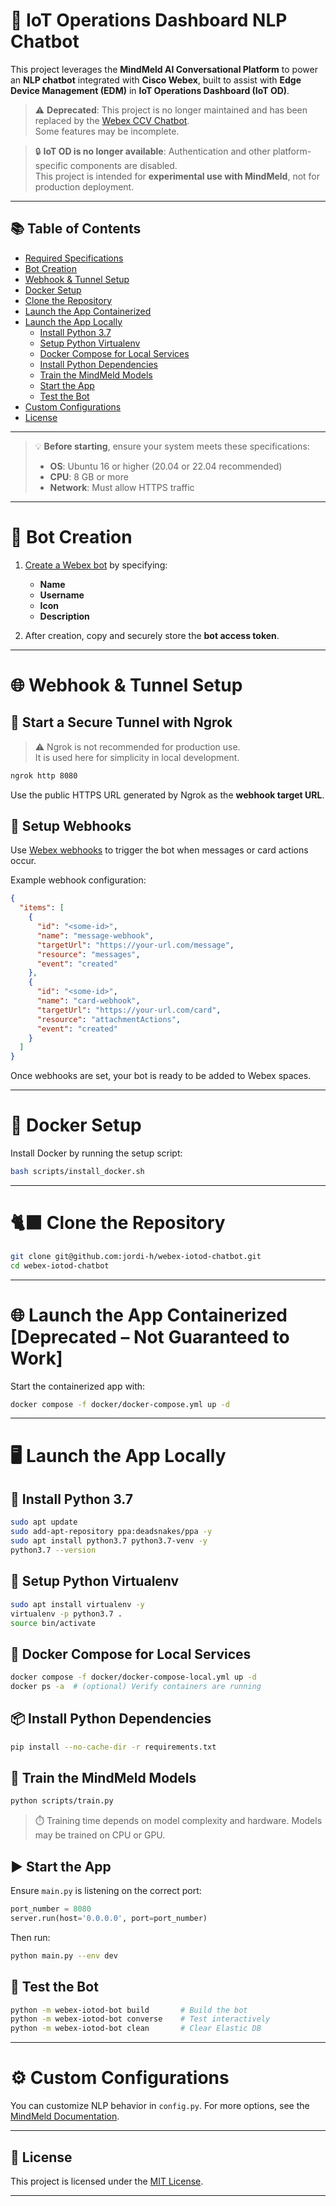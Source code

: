 # 🧠 IoT Operations Dashboard NLP Chatbot
This project leverages the **MindMeld AI Conversational Platform** to power an **NLP chatbot** integrated with **Cisco Webex**, built to assist with **Edge Device Management (EDM)** in **IoT Operations Dashboard (IoT OD)**.


> ⚠️ **Deprecated**: This project is no longer maintained and has been replaced by the [Webex CCV Chatbot](https://github.com/jordi-h/webex-cybervision-chatbot.git).  
> Some features may be incomplete.

> 🔒 **IoT OD is no longer available**: Authentication and other platform-specific components are disabled.  
> This project is intended for **experimental use with MindMeld**, not for production deployment.

---

## 📚 Table of Contents

- [Required Specifications](#required-specifications)
- [Bot Creation](#bot-creation)
- [Webhook & Tunnel Setup](#webhook--tunnel-setup)
- [Docker Setup](#docker-setup)
- [Clone the Repository](#clone-the-repository)
- [Launch the App Containerized](#launch-the-app-containerized)
- [Launch the App Locally](#launch-the-app-locally)
  - [Install Python 3.7](#install-python-37)
  - [Setup Python Virtualenv](#setup-python-virtualenv)
  - [Docker Compose for Local Services](#docker-compose-for-local-services)
  - [Install Python Dependencies](#install-python-dependencies)
  - [Train the MindMeld Models](#train-the-mindmeld-models)
  - [Start the App](#start-the-app)
  - [Test the Bot](#test-the-bot)
- [Custom Configurations](#custom-configurations)
- [License](#license)

---

> 💡 **Before starting**, ensure your system meets these specifications:
>
> - **OS**: Ubuntu 16 or higher (20.04 or 22.04 recommended)  
> - **CPU**: 8 GB or more  
> - **Network**: Must allow HTTPS traffic  

---

# 🤖 Bot Creation

1. [Create a Webex bot](https://developer.webex.com/my-apps/new/bot) by specifying:
   - **Name**
   - **Username**
   - **Icon**
   - **Description**

2. After creation, copy and securely store the **bot access token**.

---

# 🌐 Webhook & Tunnel Setup

## 🔌 Start a Secure Tunnel with Ngrok

> ⚠️ Ngrok is not recommended for production use.  
> It is used here for simplicity in local development.

```bash
ngrok http 8080
````

Use the public HTTPS URL generated by Ngrok as the **webhook target URL**.

## 🔗 Setup Webhooks

Use [Webex webhooks](https://developer.webex.com/docs/webhooks) to trigger the bot when messages or card actions occur.

Example webhook configuration:

```json
{
  "items": [
    {
      "id": "<some-id>",
      "name": "message-webhook",
      "targetUrl": "https://your-url.com/message",
      "resource": "messages",
      "event": "created"
    },
    {
      "id": "<some-id>",
      "name": "card-webhook",
      "targetUrl": "https://your-url.com/card",
      "resource": "attachmentActions",
      "event": "created"
    }
  ]
}
```

Once webhooks are set, your bot is ready to be added to Webex spaces.

---

# 🐳 Docker Setup

Install Docker by running the setup script:

```bash
bash scripts/install_docker.sh
```

---

# 🐈‍⬛ Clone the Repository

```bash
git clone git@github.com:jordi-h/webex-iotod-chatbot.git
cd webex-iotod-chatbot
```

---

# 🌐 Launch the App Containerized [Deprecated – Not Guaranteed to Work]

Start the containerized app with:

```bash
docker compose -f docker/docker-compose.yml up -d
```

---

# 🖥️ Launch the App Locally

## 🐍 Install Python 3.7

```bash
sudo apt update
sudo add-apt-repository ppa:deadsnakes/ppa -y
sudo apt install python3.7 python3.7-venv -y
python3.7 --version
```

## 🔧 Setup Python Virtualenv

```bash
sudo apt install virtualenv -y
virtualenv -p python3.7 .
source bin/activate
```

## 🐳 Docker Compose for Local Services

```bash
docker compose -f docker/docker-compose-local.yml up -d
docker ps -a  # (optional) Verify containers are running
```

## 📦 Install Python Dependencies

```bash
pip install --no-cache-dir -r requirements.txt
```

## 🧠 Train the MindMeld Models

```bash
python scripts/train.py
```

> ⏱️ Training time depends on model complexity and hardware.
> Models may be trained on CPU or GPU.

## ▶️ Start the App

Ensure `main.py` is listening on the correct port:

```python
port_number = 8080
server.run(host='0.0.0.0', port=port_number)
```

Then run:

```bash
python main.py --env dev
```

## 🧪 Test the Bot

```bash
python -m webex-iotod-bot build       # Build the bot
python -m webex-iotod-bot converse    # Test interactively
python -m webex-iotod-bot clean       # Clear Elastic DB
```

---

# ⚙️ Custom Configurations

You can customize NLP behavior in `config.py`.
For more options, see the [MindMeld Documentation](https://www.mindmeld.com/docs/index.html).

---

## 📄 License

This project is licensed under the [MIT License](LICENSE).

---